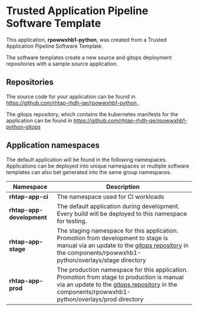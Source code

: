 # Trusted Application Pipeline Software Template

This application, **rpowwxhb1-python**, was created from a Trusted Application Pipeline Software Template.

The software templates create a new source and gitops deployment repositories with a sample source application. 

## Repositories

The source code for your application can be found in [https://github.com/rhtap-rhdh-qe/rpowwxhb1-python ](https://github.com/rhtap-rhdh-qe/rpowwxhb1-python ).
 
The gitops repository, which contains the kubernetes manifests for the application can be found in 
[https://github.com/rhtap-rhdh-qe/rpowwxhb1-python-gitops ](https://github.com/rhtap-rhdh-qe/rpowwxhb1-python-gitops ) 

## Application namespaces 

The default application will be found in the following namespaces. Applications can be deployed into unique namespaces or multiple software templates can also bet generated into the same group namespaces.  

|  Namespace   |  Description   |  
| -------- | -------- |
| **rhtap-app-ci** | The namespace used for CI workloads |
| **rhtap-app-development** | The default application during development. Every build will be deployed to this namespace for testing. |
| **rhtap-app-stage** | The staging namespace for this application. Promotion from development to stage is manual via an update to the [gitops repository](https://github.com/rhtap-rhdh-qe/rpowwxhb1-python-gitops ) in the components/rpowwxhb1-python/overlays/stage directory |
| **rhtap-app-prod** | The production namespace for this application. Promotion from stage to production is manual via an update to the [gitops repository](https://github.com/rhtap-rhdh-qe/rpowwxhb1-python-gitops ) in the components/rpowwxhb1-python/overlays/prod directory |